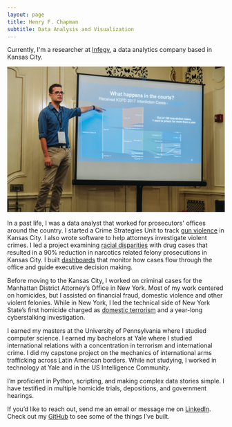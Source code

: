 ```yaml
---
layout: page
title: Henry F. Chapman
subtitle: Data Analysis and Visualization
---
```


Currently, I'm a researcher at [Infegy](https://www.infegy.com), a data analytics company based in Kansas City. 

![alt text](assets/img/BOPC.png)

In a past life, I was a data analyst that worked for prosecutors' offices around the country. I started a Crime Strategies Unit to track [gun violence](https://jacksoncomo.maps.arcgis.com/apps/dashboards/a3a7f7d4aa1c45a3b658dd2a4ecb582b) in Kansas City. I also wrote software to help attorneys investigate violent crimes. I led a project examining [racial disparities](https://www.kansascity.com/news/local/crime/article247534505.html) with drug cases that resulted in a 90% reduction in narcotics related felony prosecutions in Kansas City. I built [dashboards](https://jacksoncomo.maps.arcgis.com/apps/dashboards/b7db05881e914094aa4b872a0ed87455) that monitor how cases flow through the office and guide executive decision making.

Before moving to the Kansas City, I worked on criminal cases for the Manhattan District Attorney’s Office in New York. Most of my work centered on homicides, but I assisted on  financial fraud, domestic violence and other violent felonies. While in New York, I led the technical side of New York State’s first homicide charged as [domestic terrorism](https://www.washingtonpost.com/graphics/2019/local/race-war-murder-hate-crime/) and a year-long cyberstalking investigation.

I earned my masters at the University of Pennsylvania where I studied computer science. I earned my bachelors at Yale where I studied international relations with a concentration in terrorism and international crime. I did my capstone project on the mechanics of international arms trafficking across Latin American borders. While not studying, I worked in technology at Yale and in the US Intelligence Community.

I’m proficient in Python, scripting, and making complex data stories simple. I have testified in multiple homicide trials, depositions, and government hearings.

If you’d like to reach out, send me an email or message me on [LinkedIn](https://www.linkedin.com/in/henryfchapman/). Check out my [GitHub](https://github.com/HenryFChapman) to see some of the things I’ve built.
